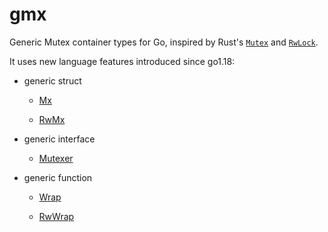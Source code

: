 # gmx

Generic Mutex container types for Go, inspired by Rust's
[`Mutex`](https://doc.rust-lang.org/std/sync/struct.Mutex.html) and
[`RwLock`](https://doc.rust-lang.org/std/sync/struct.RwLock.html).

It uses new language features introduced since go1.18:

- generic struct

  - [Mx](https://pkg.go.dev/github.com/btwiuse/gmx#Mx)

  - [RwMx](https://pkg.go.dev/github.com/btwiuse/gmx#RwMx)

- generic interface

  - [Mutexer](https://pkg.go.dev/github.com/btwiuse/gmx#Mutexer)

- generic function

  - [Wrap](https://pkg.go.dev/github.com/btwiuse/gmx#Wrap)

  - [RwWrap](https://pkg.go.dev/github.com/btwiuse/gmx#RwWrap)

